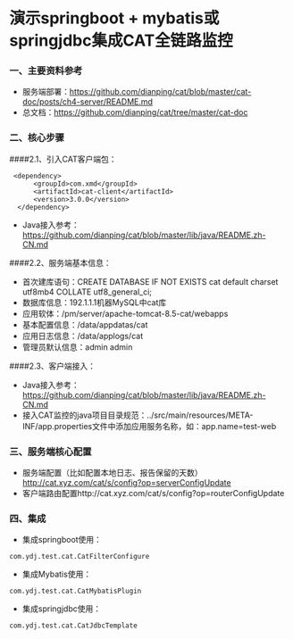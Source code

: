 # 演示springboot + mybatis或springjdbc集成CAT全链路监控 

### 一、主要资料参考
- 服务端部署：https://github.com/dianping/cat/blob/master/cat-doc/posts/ch4-server/README.md
- 总文档：https://github.com/dianping/cat/tree/master/cat-doc

### 二、核心步骤
####2.1、引入CAT客户端包：
```
 <dependency>
      <groupId>com.xmd</groupId>
      <artifactId>cat-client</artifactId>
      <version>3.0.0</version>
  </dependency>
```
- Java接入参考：https://github.com/dianping/cat/blob/master/lib/java/README.zh-CN.md

####2.2、服务端基本信息：
- 首次建库语句：CREATE DATABASE IF NOT EXISTS cat default charset utf8mb4 COLLATE utf8_general_ci;
- 数据库信息：192.1.1.1机器MySQL中cat库
- 应用软体：/pm/server/apache-tomcat-8.5-cat/webapps
- 基本配置信息：/data/appdatas/cat
- 应用日志信息：/data/applogs/cat
- 管理员默认信息：admin  admin

####2.3、客户端接入：
- Java接入参考：https://github.com/dianping/cat/blob/master/lib/java/README.zh-CN.md
- 接入CAT监控的java项目目录规范：../src/main/resources/META-INF/app.properties文件中添加应用服务名称，如：app.name=test-web

### 三、服务端核心配置
- 服务端配置（比如配置本地日志、报告保留的天数）http://cat.xyz.com/cat/s/config?op=serverConfigUpdate
- 客户端路由配置http://cat.xyz.com/cat/s/config?op=routerConfigUpdate

### 四、集成
- 集成springboot使用：
```
com.ydj.test.cat.CatFilterConfigure
```
- 集成Mybatis使用：
```
com.ydj.test.cat.CatMybatisPlugin
```
- 集成springjdbc使用：
```
com.ydj.test.cat.CatJdbcTemplate
```